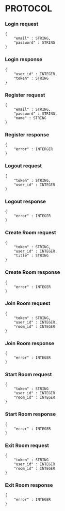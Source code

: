 
# PROTOCOL 

### Login request
```
{
    "email" : STRING,
    "password" : STRING
}
```

### Login response 
```
{
    "user_id" : INTEGER, 
    "token" : STRING
}
```

### Register request
```
{
    "email" : STRING, 
    "password" : STRING, 
    "name" : STRING
}
```

### Register response
```
{
    "error" : INTERGER
}
```

### Logout request
```
{
    "token" : STRING, 
    "user_id" : INTEGER
}
```

### Logout response
```
{
    "error" : INTEGER
}
```

### Create Room request
```
{
    "token" : STRING, 
    "user_id" : INTEGER, 
    "title" : STRING
}
```

### Create Room response
```
{
    "error" : INTEGER
}
```

### Join Room request
```
{
    "token" : STRING, 
    "user_id" : INTEGER, 
    "room_id" : INTEGER
}
```

### Join Room response
```
{
    "error" : INTEGER
}
```

### Start Room request
```
{
    "token" : STRING
    "user_id" : INTEGER
    "room_id" : INTEGER
}
```

### Start Room response
```
{
    "error" : INTEGER
}
```

### Exit Room request
```
{
    "token" : STRING
    "user_id" : INTEGER
    "room_id" : INTEGER
}
```

### Exit Room response
```
{
    "error" : INTEGER
}
```